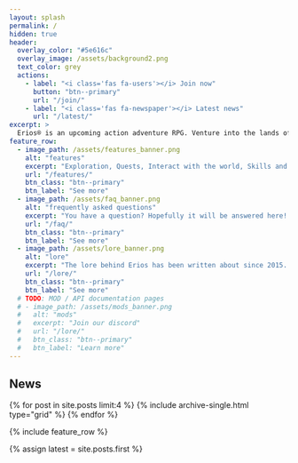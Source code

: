 ```yaml
---
layout: splash
permalink: /
hidden: true
header:
  overlay_color: "#5e616c"
  overlay_image: /assets/background2.png
  text_color: grey
  actions:
    - label: "<i class='fas fa-users'></i> Join now"
      button: "btn--primary"
      url: "/join/"
    - label: "<i class='fas fa-newspaper'></i> Latest news"
      url: "/latest/"
excerpt: >
  Erios® is an upcoming action adventure RPG. Venture into the lands of Weldanar and uncover your own story. Stay up to date as development has started on a demo!<br />
feature_row:
  - image_path: /assets/features_banner.png
    alt: "features"
    excerpt: "Exploration, Quests, Interact with the world, Skills and Multiplayer. Discover all of the scheduled features for Erios!"
    url: "/features/"
    btn_class: "btn--primary"
    btn_label: "See more"
  - image_path: /assets/faq_banner.png
    alt: "frequently asked questions"
    excerpt: "You have a question? Hopefully it will be answered here! If it is not, just ask within our [community](join) channels!"
    url: "/faq/"
    btn_class: "btn--primary"
    btn_label: "See more"    
  - image_path: /assets/lore_banner.png
    alt: "lore"
    excerpt: "The lore behind Erios has been written about since 2015. Discover the rich and detailed world of Erios."
    url: "/lore/"
    btn_class: "btn--primary"
    btn_label: "See more"
  # TODO: MOD / API documentation pages
  # - image_path: /assets/mods_banner.png
  #   alt: "mods"
  #   excerpt: "Join our discord"
  #   url: "/lore/"
  #   btn_class: "btn--primary"
  #   btn_label: "Learn more"
---
```


<div>
  <h2 class="page__related-title">News</h2>
  <div class="grid__wrapper">
    {% for post in site.posts limit:4 %}
      {% include archive-single.html type="grid" %}
    {% endfor %}
  </div>
</div>

{% include feature_row %}

<!-- Simple script to change /latest/ to the actual first blog post -->
{% assign latest = site.posts.first %}
<script>
  var els = document.querySelectorAll("a[href='/latest/']");
  for (var i = 0, l = els.length; i < l; i++) {
    var el = els[i];
    el.href = {{ latest.url }};
  }
</script>
